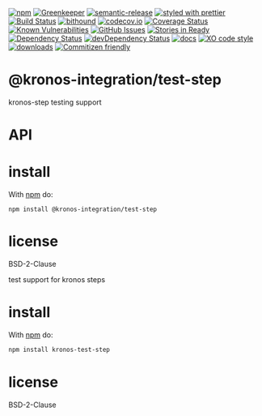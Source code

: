[![npm](https://img.shields.io/npm/v/test-step.svg)](https://www.npmjs.com/package/test-step)
[![Greenkeeper](https://badges.greenkeeper.io/kronos-integration/test-step.svg)](https://greenkeeper.io/)
[![semantic-release](https://img.shields.io/badge/%20%20%F0%9F%93%A6%F0%9F%9A%80-semantic--release-e10079.svg)](https://github.com/kronos-integration/test-step)
[![styled with prettier](https://img.shields.io/badge/styled_with-prettier-ff69b4.svg)](https://github.com/prettier/prettier)
[![Build Status](https://secure.travis-ci.org/kronos-integration/test-step.png)](http://travis-ci.org/kronos-integration/test-step)
[![bithound](https://www.bithound.io/github/kronos-integration/test-step/badges/score.svg)](https://www.bithound.io/github/kronos-integration/test-step)
[![codecov.io](http://codecov.io/github/kronos-integration/test-step/coverage.svg?branch=master)](http://codecov.io/github/kronos-integration/test-step?branch=master)
[![Coverage Status](https://coveralls.io/repos/kronos-integration/test-step/badge.svg)](https://coveralls.io/r/kronos-integration/test-step)
[![Known Vulnerabilities](https://snyk.io/test/github/kronos-integration/test-step/badge.svg)](https://snyk.io/test/github/kronos-integration/test-step)
[![GitHub Issues](https://img.shields.io/github/issues/kronos-integration/test-step.svg?style=flat-square)](https://github.com/kronos-integration/test-step/issues)
[![Stories in Ready](https://badge.waffle.io/kronos-integration/test-step.svg?label=ready&title=Ready)](http://waffle.io/kronos-integration/test-step)
[![Dependency Status](https://david-dm.org/kronos-integration/test-step.svg)](https://david-dm.org/kronos-integration/test-step)
[![devDependency Status](https://david-dm.org/kronos-integration/test-step/dev-status.svg)](https://david-dm.org/kronos-integration/test-step#info=devDependencies)
[![docs](http://inch-ci.org/github/kronos-integration/test-step.svg?branch=master)](http://inch-ci.org/github/kronos-integration/test-step)
[![XO code style](https://img.shields.io/badge/code_style-XO-5ed9c7.svg)](https://github.com/sindresorhus/xo)
[![downloads](http://img.shields.io/npm/dm/test-step.svg?style=flat-square)](https://npmjs.org/package/test-step)
[![Commitizen friendly](https://img.shields.io/badge/commitizen-friendly-brightgreen.svg)](http://commitizen.github.io/cz-cli/)

# @kronos-integration/test-step

kronos-step testing support

# API

# install

With [npm](http://npmjs.org) do:

```shell
npm install @kronos-integration/test-step
```

# license

BSD-2-Clause

test support for kronos steps

# install

With [npm](http://npmjs.org) do:

```sh
npm install kronos-test-step
```

# license

BSD-2-Clause
